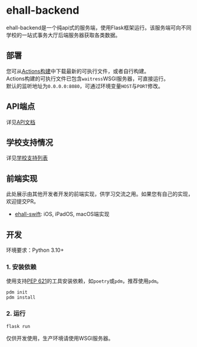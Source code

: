 # ehall-backend
ehall-backend是一个纯api式的服务端，使用Flask框架运行。该服务端可向不同学校的一站式事务大厅后端服务器获取各类数据。

## 部署
您可从[Actions构建](https://github.com/Kernelize/ehall-backend/actions)中下载最新的可执行文件，或者自行构建。  
Actions构建的可执行文件已包含`waitress`WSGI服务器，可直接运行。  
默认的监听地址为`0.0.0.0:8080`，可通过环境变量`HOST`与`PORT`修改。

## API端点
详见[API文档](docs/api.md)

## 学校支持情况
详见[学校支持列表](docs/school_support.md)

## 前端实现
此处展示由其他开发者开发的前端实现，供学习交流之用。如果您有自己的实现，欢迎提交PR。
- [ehall-swift](https://github.com/Kernelize/ehall-swift): iOS, iPadOS, macOS端实现

## 开发
环境要求：Python 3.10+

### 1. 安装依赖

使用支持[PEP 621](https://peps.python.org/pep-0621/)的工具安装依赖，如`poetry`或`pdm`，推荐使用`pdm`。
```shell
pdm init
pdm install
```

### 2. 运行
```shell
flask run
```
仅供开发使用，生产环境请使用WSGI服务器。
